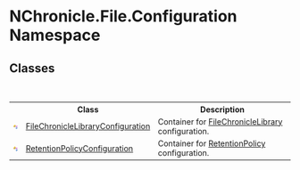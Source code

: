 # NChronicle.File.Configuration Namespace

## Classes
&nbsp;<table><tr><th></th><th>Class</th><th>Description</th></tr><tr><td>![Public class](media/pubclass.gif "Public class")</td><td><a href="T_NChronicle_File_Configuration_FileChronicleLibraryConfiguration.md">FileChronicleLibraryConfiguration</a></td><td>
Container for <a href="T_NChronicle_File_FileChronicleLibrary.md">FileChronicleLibrary</a> configuration.</td></tr><tr><td>![Public class](media/pubclass.gif "Public class")</td><td><a href="T_NChronicle_File_Configuration_RetentionPolicyConfiguration.md">RetentionPolicyConfiguration</a></td><td>
Container for <a href="T_NChronicle_File_RetentionPolicy.md">RetentionPolicy</a> configuration.</td></tr></table>&nbsp;

